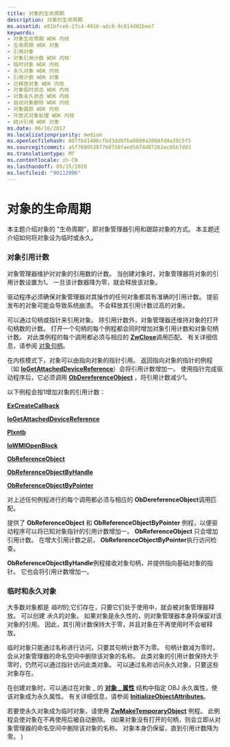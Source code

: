 ```yaml
---
title: 对象的生命周期
description: 对象的生命周期
ms.assetid: e81bfce6-27c4-4916-adc8-9c014d02bee7
keywords:
- 对象生命周期 WDK 内核
- 生命周期 WDK 对象
- 引用对象
- 对象引用计数 WDK 内核
- 临时对象 WDK 内核
- 永久对象 WDK 内核
- 引用计数 WDK 对象
- 已释放对象 WDK 内核
- 对象临时状态 WDK 内核
- 对象永久状态 WDK 内核
- 自动对象删除 WDK 内核
- 对象跟踪 WDK 内核
- 开放式对象处理 WDK 内核
- 统计引用 WDK 对象
ms.date: 06/16/2017
ms.localizationpriority: medium
ms.openlocfilehash: 807f6d1406cfbd3dd0fba0809a30b0fd4a39c5f5
ms.sourcegitcommit: a5f76805387760730faed5674d87201ec85b7dd3
ms.translationtype: MT
ms.contentlocale: zh-CN
ms.lasthandoff: 09/15/2020
ms.locfileid: "90112096"
---
```

# <a name="life-cycle-of-an-object"></a>对象的生命周期





本主题介绍对象的 "生命周期"，即对象管理器引用和跟踪对象的方式。 本主题还介绍如何将对象设为临时或永久。

### <a name="object-reference-count"></a>对象引用计数

对象管理器维护对对象的引用数的计数。 当创建对象时，对象管理器将对象的引用计数设置为1。 一旦该计数器降为零，就会释放该对象。

驱动程序必须确保对象管理器对其操作的任何对象都具有准确的引用计数。 提前发布的对象可能会导致系统崩溃。 不会释放其引用计数过高的对象。

可以通过句柄或指针来引用对象。 除引用计数外，对象管理器还维持对象的打开句柄数的计数。 打开一个句柄的每个例程都会同时增加对象引用计数和对象句柄计数。 对此类例程的每个调用都必须与相应的 [**ZwClose**](/windows-hardware/drivers/ddi/ntifs/nf-ntifs-ntclose)调用匹配。 有关详细信息，请参阅 [对象句柄](object-handles.md)。

在内核模式下，对象可以由指向对象的指针引用。 返回指向对象的指针的例程（如 [**IoGetAttachedDeviceReference**](/windows-hardware/drivers/ddi/ntifs/nf-ntifs-iogetattacheddevicereference)）会将引用计数增加一。 使用指针完成驱动程序后，它必须调用 [**ObDereferenceObject**](/windows-hardware/drivers/ddi/wdm/nf-wdm-obdereferenceobject) ，将引用计数减少1。

以下例程会按1增加对象的引用计数：

[**ExCreateCallback**](/windows-hardware/drivers/ddi/wdm/nf-wdm-excreatecallback)

[**IoGetAttachedDeviceReference**](/windows-hardware/drivers/ddi/ntifs/nf-ntifs-iogetattacheddevicereference)

[**Plxntb**](/windows-hardware/drivers/ddi/wdm/nf-wdm-iogetdeviceobjectpointer)

[**IoWMIOpenBlock**](/windows-hardware/drivers/ddi/wdm/nf-wdm-iowmiopenblock)

[**ObReferenceObject**](/windows-hardware/drivers/ddi/wdm/nf-wdm-obfreferenceobject)

[**ObReferenceObjectByHandle**](/windows-hardware/drivers/ddi/wdm/nf-wdm-obreferenceobjectbyhandle)

[**ObReferenceObjectByPointer**](/windows-hardware/drivers/ddi/wdm/nf-wdm-obreferenceobjectbypointer)

对上述任何例程进行的每个调用都必须与相应的 **ObDereferenceObject**调用匹配。

提供了 **ObReferenceObject** 和 **ObReferenceObjectByPointer** 例程，以便驱动程序可以将已知对象指针的引用计数增加一。 **ObReferenceObject** 只会增加引用计数。 在增大引用计数之前， **ObReferenceObjectByPointer**执行访问检查。

**ObReferenceObjectByHandle**例程接收对象句柄，并提供指向基础对象的指针。 它也会将引用计数增加一。

### <a name="temporary-and-permanent-objects"></a>临时和永久对象

大多数对象都是 *临时*的;它们存在，只要它们处于使用中，就会被对象管理器释放。 可以创建 *永久*的对象。 如果对象是永久性的，则对象管理器本身将保留对该对象的引用。 因此，其引用计数保持大于零，并且对象在不再使用时不会被释放。

临时对象只能通过名称进行访问，只要其句柄计数不为零。 句柄计数减为零时，会从对象管理器的命名空间中删除该对象的名称。 此类对象的引用计数保持大于零时，仍然可以通过指针访问此类对象。 可以通过名称访问永久对象，只要这些对象存在。

在创建对象时，可以通过在对象 \_ 的 [**对象 \_ 属性**](/windows/win32/api/ntdef/ns-ntdef-_object_attributes) 结构中指定 OBJ 永久属性，使该对象成为永久属性。 有关详细信息，请参阅 [**InitializeObjectAttributes**](/windows/win32/api/ntdef/nf-ntdef-initializeobjectattributes)。

若要使永久对象成为临时对象，请使用 [**ZwMakeTemporaryObject**](/windows-hardware/drivers/ddi/wdm/nf-wdm-zwmaketemporaryobject) 例程。 此例程会使对象在不再使用后被自动删除。  (如果对象没有打开的句柄，则会立即从对象管理器的命名空间中删除该对象的名称。 对象本身仍保留，直到引用计数降为零。 ) 

 

